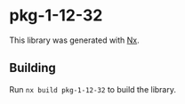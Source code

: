 # pkg-1-12-32

This library was generated with [Nx](https://nx.dev).

## Building

Run `nx build pkg-1-12-32` to build the library.
